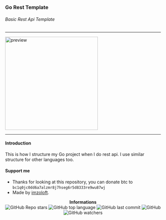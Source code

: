 ## <h3>Go Rest Template</h3>

<h6>Basic Rest Api Template</h6>

---

<p>
    <img src="https://miro.medium.com/v2/resize:fit:1358/0*1xZszp_OqUMrfRsV.png" alt="preview" width="300px"/><br/>
</p>

---

<h4>Introduction</h4>

This is how I structure my Go project when I do rest api. I use similar structure for other languages too.

<h4>Support me</h4>

- Thanks for looking at this repository, you can donate btc to `bc1q0jc0dd6a7alzmr8j7hseg6r5d8333re9wu87wj`
- Made by [imzoloft](https://gitlab.com/imzoloft).

<div align="center">
    <b>Informations</b><br>
    <img alt="GitHub Repo stars" src="https://img.shields.io/github/stars/imzoloft/imzoloft-v1?color=000">
    <img alt="GitHub top language" src="https://img.shields.io/github/languages/top/imzoloft/imzoloft-v1?color=000">
    <img alt="GitHub last commit" src="https://img.shields.io/github/last-commit/imzoloft/imzoloft-v1?color=000">
    <img alt="GitHub" src="https://img.shields.io/github/license/imzoloft/imzoloft-v1?color=000">
    <img alt="GitHub watchers" src="https://img.shields.io/github/watchers/imzoloft/imzoloft-v1?color=000">
</div>
